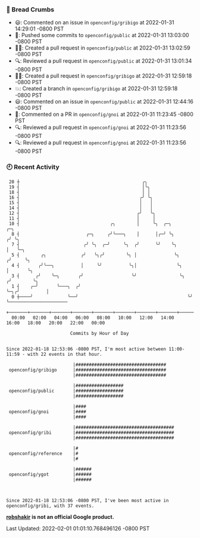 ### 🍞 Bread Crumbs

 * 😃: Commented on an issue in `openconfig/gribigo` at 2022-01-31 14:29:01 -0800 PST
 * 🚢: Pushed some commits to `openconfig/public` at 2022-01-31 13:03:00 -0800 PST
 * ✍🏼: Created a pull request in `openconfig/public` at 2022-01-31 13:02:59 -0800 PST
 * 🔍: Reviewed a pull request in  `openconfig/public` at 2022-01-31 13:01:34 -0800 PST
 * ✍🏼: Created a pull request in `openconfig/gribigo` at 2022-01-31 12:59:18 -0800 PST
 * 💥: Created a branch in `openconfig/gribigo` at 2022-01-31 12:59:18 -0800 PST
 * 😃: Commented on an issue in `openconfig/public` at 2022-01-31 12:44:16 -0800 PST
 * 💬: Commented on a PR in  `openconfig/gnoi` at 2022-01-31 11:23:45 -0800 PST
 * 🔍: Reviewed a pull request in  `openconfig/gnoi` at 2022-01-31 11:23:56 -0800 PST
 * 🔍: Reviewed a pull request in  `openconfig/gnoi` at 2022-01-31 11:23:56 -0800 PST

### 🕘 Recent Activity
```
 20 ┼                                              ╭╮
 19 ┤                                              │╰╮
 18 ┤                                              │ │
 16 ┤                                             ╭╯ ╰╮
 15 ┤                                             │   │
 14 ┤                                             │   │
 12 ┤                                            ╭╯   ╰╮
 11 ┤                                            │     │
 10 ┤                                  ╭╮        │     ╰╮  ╭─╮           ╭─╮
  8 ┤                         ╭─╮     ╭╯╰───╮    │      │╭─╯ ╰╮         ╭╯ ╰╮
  7 ┤                        ╭╯ ╰╮  ╭─╯     ╰╮  ╭╯      ╰╯    ╰╮        │   ╰─╮
  5 ┤        ╭╮             ╭╯   ╰╮╭╯        ╰╮ │              ╰╮      ╭╯     ╰╮
  4 ┤       ╭╯╰──╮          │     ╰╯          ╰╮│               ╰╮     │       ╰╮
  3 ┤      ╭╯    ╰─╮       ╭╯                  ╰╯                ╰╮   ╭╯        ╰╮
  1 ┤    ╭─╯       ╰───╮  ╭╯                                      ╰─╮╭╯          │
  0 ┼────╯             ╰──╯                                         ╰╯           ╰──────────────────────
    +───────+───────+───────+───────+───────+───────+───────+───────+───────+───────+───────+───────+────
  00:00   02:00   04:00   06:00   08:00   10:00   12:00   14:00   16:00   18:00   20:00   22:00   00:00   

						Commits by Hour of Day


Since 2022-01-18 12:53:06 -0800 PST, I'm most active between 11:00-11:59 - with 22 events in that hour.

```



```
                         |##################################
 openconfig/gribigo      |##################################
                         |##################################

                         |##################
 openconfig/public       |##################
                         |##################

                         |####
 openconfig/gnoi         |####
                         |####

                         |#####################################
 openconfig/gribi        |#####################################
                         |#####################################

                         |#
 openconfig/reference    |#
                         |#

                         |######
 openconfig/ygot         |######
                         |######



Since 2022-01-18 12:53:06 -0800 PST, I've been most active in openconfig/gribi, with 37 events.

```
**[robshakir](mailto:robjs@google.com) is not an official Google product.**  


Last Updated: 2022-02-01 01:01:10.768496126 -0800 PST
